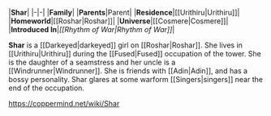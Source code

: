 |**Shar**|
|-|-|
|**Family**|
|**Parents**|Parent|
|**Residence**|[[Urithiru\|Urithiru]]|
|**Homeworld**|[[Roshar\|Roshar]]|
|**Universe**|[[Cosmere\|Cosmere]]|
|**Introduced In**|*[[Rhythm of War\|Rhythm of War]]*|

**Shar** is a [[Darkeyed\|darkeyed]] girl on [[Roshar\|Roshar]]. She lives in [[Urithiru\|Urithiru]] during the [[Fused\|Fused]] occupation of the tower.
She is the daughter of a seamstress and her uncle is a [[Windrunner\|Windrunner]]. She is friends with [[Adin\|Adin]], and has a bossy personality.
Shar glares at some warform [[Singers\|singers]] near the end of the occupation.



https://coppermind.net/wiki/Shar